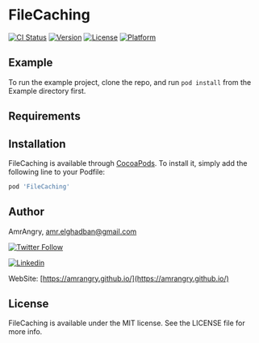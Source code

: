 # FileCaching

[![CI Status](https://img.shields.io/travis/amrangry/FileCaching.svg?style=flat)](https://travis-ci.org/amrangry/FileCaching)
[![Version](https://img.shields.io/cocoapods/v/FileCaching.svg?style=flat)](https://cocoapods.org/pods/FileCaching)
[![License](https://img.shields.io/cocoapods/l/FileCaching.svg?style=flat)](https://cocoapods.org/pods/FileCaching)
[![Platform](https://img.shields.io/cocoapods/p/FileCaching.svg?style=flat)](https://cocoapods.org/pods/FileCaching)

## Example

To run the example project, clone the repo, and run `pod install` from the Example directory first.

## Requirements

## Installation

FileCaching is available through [CocoaPods](https://cocoapods.org). To install
it, simply add the following line to your Podfile:

```ruby
pod 'FileCaching'
```

## Author

AmrAngry, <a href="amr.elghadban@gmail.com">amr.elghadban@gmail.com</a>

[![Twitter Follow](https://img.shields.io/twitter/follow/amr_elghadban?style=social)](https://twitter.com/intent/follow?screen_name=amr_elghadban)

[![Linkedin](https://img.shields.io/badge/Lets%20Connect%20via-LinkedIn-blue)](https://www.linkedin.com/in/amrelghadban/)

WebSite: [https://amrangry.github.io/](https://amrangry.github.io/)

## License

FileCaching is available under the MIT license. See the LICENSE file for more info.
